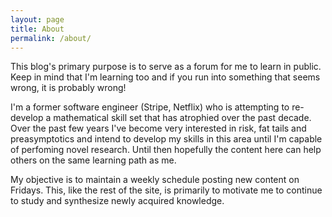 ```yaml
---
layout: page
title: About
permalink: /about/
---
```


This blog's primary purpose is to serve as a forum for me to learn in public. Keep in mind that I'm learning too and if you run into something that seems wrong, it is probably wrong!

I'm a former software engineer (Stripe, Netflix) who is attempting to re-develop a mathematical skill set that has atrophied over the past decade. Over the past few years I've become very interested in risk, fat tails and preasymptotics and intend to develop my skills in this area until I'm capable of perfoming novel research. Until then hopefully the content here can help others on the same learning path as me.

My objective is to maintain a weekly schedule posting new content on Fridays. This, like the rest of the site, is primarily to motivate me to continue to study and synthesize newly acquired knowledge.
